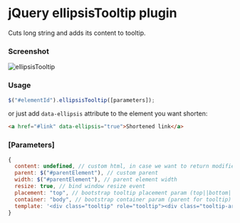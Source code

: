 # jQuery ellipsisTooltip plugin
Cuts long string and adds its content to tooltip.
### Screenshot
![ellipsisTooltip](https://leto12h.storage.yandex.net/rdisk/a5446c06875ee18f518c16b13f19bc30d373c40bd6a56f022f796ea6c9bad3b1/inf/BrDtpRQI800M1YUsTIlnpuUtJ88l03SLcHrMuBbk31Pkww09BmNqx14ngH52zBfoHU7iCwah_FwWJZV39eAtbA==?uid=0&filename=ellipsisTooltip.png&disposition=inline&hash=&limit=0&content_type=image%2Fpng&tknv=v2&rtoken=df46252a4309f98c5722f90b4e316a71&force_default=no)
### Usage
```javascript
$("#elementId").ellipsisTooltip([parameters]);
```
or just add `data-ellipsis` attribute to the element you want shorten:
```html
<a href="#link" data-ellipsis="true">Shortened link</a>
```
### [Parameters]
```javascript
{
  content: undefined, // custom html, in case we want to return modified markup
  parent: $("#parentElement"), // custom parent
  width: $("#parentElement"), // parent element width
  resize: true, // bind window resize event
  placement: "top", // bootstrap tooltip placement param (top||bottom||left||right)
  container: "body", // bootstrap container param (parent for tooltip)
  template: '<div class="tooltip" role="tooltip"><div class="tooltip-arrow"></div><div class="tooltip-inner" style="max-width: 250px; word-wrap: break-word"></div></div>', // tooltip markup
}
```
